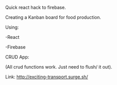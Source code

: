 Quick react hack to firebase.

Creating a Kanban board for food production. 

Using: 

-React

-Firebase

CRUD App:

(All crud functions work. Just need to flush/ it out).

Link:
http://exciting-transport.surge.sh/
